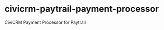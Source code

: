 civicrm-paytrail-payment-processor
==================================

CiviCRM Payment Processor for Paytrail
